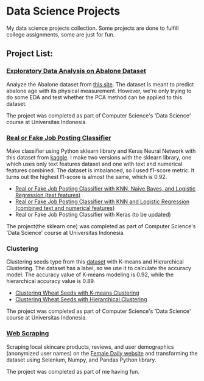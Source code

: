 # Data Science Projects
My data science projects collection. Some projects are done to fulfill college assignments, some are just for fun.

## Project List:
### [Exploratory Data Analysis on Abalone Dataset](https://github.com/hwulanayu/hwulanayu.github.io/blob/master/Exploratory%20Data%20Analysis%20on%20Abalone%20Dataset.ipynb)
Analyze the Abalone dataset from [this site](http://archive.ics.uci.edu/ml/datasets/Abalone). The dataset is meant to predict abalone age with its physical measurement. However, we're only trying to do some EDA and test whether the PCA method can be applied to this dataset.

The project was completed as part of Computer Science's 'Data Science' course at Universitas Indonesia.

### [Real or Fake Job Posting Classifier](https://github.com/hwulanayu/hwulanayu.github.io/blob/master/Real%20or%20Fake%20Job%20Postings%20Classification%20(text%20features).ipynb)
Make classifier using Python sklearn library and Keras Neural Network with this dataset from [kaggle](https://www.kaggle.com/shivamb/real-or-fake-fake-jobposting-prediction). I make two versions with the sklearn library, one which uses only text features dataset and one with text and numerical features combined. The dataset is imbalanced, so I used f1-score metric. It turns out the highest f1-score is almost the same, which is 0.92.
* [Real or Fake Job Posting Classifier with KNN, Naive Bayes, and Logistic Regression (text features)](https://github.com/hwulanayu/hwulanayu.github.io/blob/master/Real%20or%20Fake%20Job%20Postings%20Classification%20(text%20features).ipynb)
* [Real or Fake Job Posting Classifier with KNN and Logistic Regression (combined text and numerical features)](https://github.com/hwulanayu/hwulanayu.github.io/blob/master/Real%20or%20Fake%20Job%20Postings%20Classification%20(text%2Bnumeric%20features).ipynb)
* Real or Fake Job Posting Classifier with Keras (to be updated)

The project(the sklearn one) was completed as part of Computer Science's 'Data Science' course at Universitas Indonesia.

### Clustering
Clustering seeds type from this [dataset](https://archive.ics.uci.edu/ml/datasets/seeds) with K-means and Hierarchical Clustering. The dataset has a label, so we use it to calculate the accuracy model. The accuracy value of K-means modeling is 0.92, while the hierarchical accuracy value is 0.89.
* [Clustering Wheat Seeds with K-means Clustering](https://github.com/hwulanayu/hwulanayu.github.io/blob/master/Clustering%20Wheat%20Seeds%20with%20K-means%20Clustering.ipynb)
* [Clustering Wheat Seeds with Hierarchical Clustering](https://github.com/hwulanayu/hwulanayu.github.io/blob/master/Clustering%20Wheat%20Seeds%20with%20Hierarchical%20Clustering.ipynb)

The project was completed as part of Computer Science's 'Data Science' course at Universitas Indonesia.

### [Web Scraping](https://github.com/hwulanayu/web-scraping-female-daily/blob/master/Scraping%20Female%20Daily%20August%202021.ipynb)
Scraping local skincare products, reviews, and user demographics (anonymized user names) on the [Female Daily website](https://femaledaily.com/) and transforming the dataset using Selenium, Numpy, and Pandas Python library.

The project was completed as part of me having fun.
